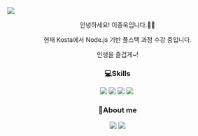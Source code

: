 <img src="https://capsule-render.vercel.app/api?type=slice&color=01FF95&height=300&section=header&text=Jonguk%20Lee&fontSize=120&fontColor=ffffff" />


<div align="center">
  <p>안녕하세요! 이종욱입니다.🙇‍♂️</p>
  <p>현재 Kosta에서 Node.js 기반 풀스택 과정 수강 중입니다.</p>
  <p>인생을 즐겁게~!</p>
</div>

<h3 align="center">💻Skills</h3>
<p align="center">
  <img src="https://img.shields.io/badge/HTML5-E34F26?style=flat-square&logo=HTML5&logoColor=white"/>
  <img src="https://img.shields.io/badge/CSS3-1572B6?style=flat-square&logo=CSS3&logoColor=black"/>
  <img src="https://img.shields.io/badge/JavaScript-F7DF1E?style=flat-square&logo=JavaScript&logoColor=black"/>
  <img src="https://img.shields.io/badge/Python-3766AB?style=flat-square&logo=Python&logoColor=white"/></a>&nbsp 
</p>

<h3 align="center">🐯About me</h3>
<p align="center">
   <a href="mailto:looke2930@gmail.com" target="_blank"><img src="https://img.shields.io/badge/looke2930@gmail.com-EA4335?style=flat-square&logo=Gmail&logoColor=white"/></a>
  <a href="https://www.instagram.com/looke____/" target="_blank"><img src="https://img.shields.io/badge/looke____-E4405F?style=flat-square&logo=instagram&logoColor=white"/>
</p>
